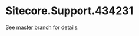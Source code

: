 # Sitecore.Support.434231

See [master branch](https://github.com/sitecoresupport/Sitecore.Support.434231) for details.